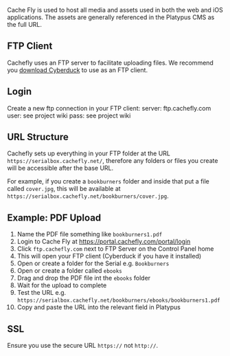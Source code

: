 Cache Fly is used to host all media and assets used in both the web and iOS applications. The assets are generally referenced in the Platypus CMS as the full URL.
 
## FTP Client
Cachefly uses an FTP server to facilitate uploading files. We recommend you [download Cyberduck](http://cyberduck.en.softonic.com/mac/download) to use as an FTP client.

## Login
Create a new ftp connection in your FTP client:
server: ftp.cachefly.com
user: see project wiki
pass: see project wiki

## URL Structure
Cachefly sets up everything in your FTP folder at the URL `https://serialbox.cachefly.net/`, therefore any folders or files you create will be accessible after the base URL.
 
For example, if you create a `bookburners` folder and inside that put a file called `cover.jpg`, this will be available at `https://serialbox.cachefly.net/bookburners/cover.jpg`.

## Example: PDF Upload
1. Name the PDF file something like `bookburners1.pdf`
2. Login to Cache Fly at https://portal.cachefly.com/portal/login
3. Click `ftp.cachefly.com` next to FTP Server on the Control Panel home
4. This will open your FTP client (Cyberduck if you have it installed)
5. Open or create a folder for the Serial e.g. `Bookburners`
6. Open or create a folder called `ebooks`
7. Drag and drop the PDF file int the `ebooks` folder
8. Wait for the upload to complete
9. Test the URL e.g. `https://serialbox.cachefly.net/bookburners/ebooks/bookburners1.pdf`
10. Copy and paste the URL into the relevant field in Platypus

## SSL

Ensure you use the secure URL `https://` not `http://`.
